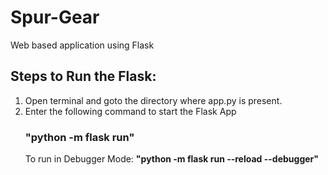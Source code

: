 # Spur-Gear
Web based application using Flask

## Steps to Run the Flask:
1. Open terminal and goto the directory where app.py is present.
2. Enter the following command to start the Flask App 
   ### "python -m flask run"
   To run in Debugger Mode: <b>"python -m flask run --reload --debugger"</b>
